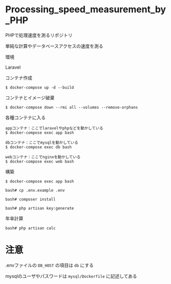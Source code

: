 # Processing_speed_measurement_by_PHP

PHPで処理速度を測るリポジトリ

単純な計算やデータベースアクセスの速度を測る

環境

Laravel



コンテナ作成

```
$ docker-compose up -d --build
```

コンテナとイメージ破棄

```
$ docker-compose down --rmi all --volumes --remove-orphans
```

各種コンテナに入る

```
appコンテナ：ここでlaravelやphpなどを動かしている
$ docker-compose exec app bash
```

```
dbコンテナ：ここでmysqlを動かしている
$ docker-compose exec db bash
```

```
webコンテナ：ここでnginxを動かしている
$ docker-compose exec web bash
```

構築

```
$ docker-compose exec app bash
```

```
bash# cp .env.example .env
```

```
bash# composer install

bash# php artisan key:generate

```

年率計算

```
bash# php artisan calc
```

# 注意

.envファイルの ` DB_HOST ` の項目は ` db ` にする

mysqlのユーザやパスワードは ` mysql/Dockerfile ` に記述してある